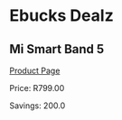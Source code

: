 
# Ebucks Dealz
## Mi Smart Band 5
[Product Page](https://www.ebucks.com/web/shop/productSelected.do?prodId=1173544791&catId=1173528667)

Price: R799.00

Savings: 200.0


	
